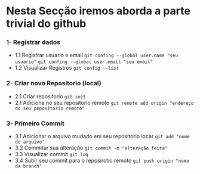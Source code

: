 # Nesta Secção iremos aborda a parte trivial do github


### 1- Registrar dados
  * 1.1 Registrar usuario e email
          `git confing --global user.name "seu usuario"`
          `git confing --global user.email "seu email"`
   * 1.2 Visualizar Registros
          `git config --list`

### 2- Criar novo Repositorio (local)
  * 2.1  Criar repositorio
                    `git init`
  * 2.1 Adiciona no seu repositorio remoto
          `git remote add origin "endereço do seu pepositorio remoto"`
 ### 3- Primeiro Commit 
  * 3.1 Adicionar o arquivo mudado em seu repositorio locar
                     `git add "nome do arquivo"`
  * 3.2 Commitar sua alteração
                    `git commit -m "alteração feita"`
  * 3.3 Visualizar commit
                    `git log`
  * 3.4 Subir seu commit para o reposirotio remoto
      `git push origin "nome da branch" `